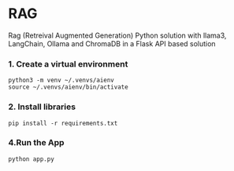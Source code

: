 # RAG
Rag (Retreival Augmented Generation) Python solution with llama3, LangChain, Ollama and ChromaDB in a Flask API based solution



### 1. Create a virtual environment

```shell
python3 -m venv ~/.venvs/aienv
source ~/.venvs/aienv/bin/activate
```

### 2. Install libraries

```shell
pip install -r requirements.txt
```


### 4.Run the App

```shell
python app.py
```

